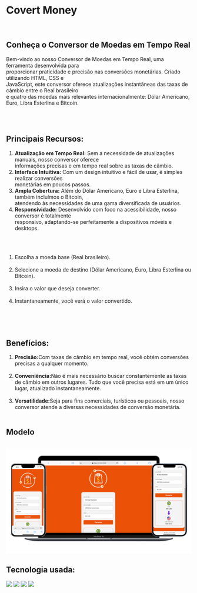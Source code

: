 <h1>Covert Money</h1>
<br>
<h2>Conheça o Conversor de Moedas em Tempo Real</h2>
<p>Bem-vindo ao nosso Conversor de Moedas em Tempo Real, uma ferramenta desenvolvida para <br>
  proporcionar praticidade e precisão nas conversões monetárias. Criado utilizando HTML, CSS e <br>
  JavaScript, este conversor oferece atualizações instantâneas das taxas de câmbio entre o Real brasileiro <br>
  e quatro das moedas mais relevantes internacionalmente: Dólar Americano, Euro, Libra Esterlina e Bitcoin.</p><br>
<br>
<h2>Principais Recursos:</h2>
<ol>
<li> <strong>Atualização em Tempo Real:</strong> Sem a necessidade de atualizações manuais, nosso conversor oferece <br>
  informações precisas e em tempo real sobre as taxas de câmbio.</li>
<li> <strong>Interface Intuitiva:</strong> Com um design intuitivo e fácil de usar, é simples realizar conversões <br>
  monetárias em poucos passos.</li>
<li> <strong>Ampla Cobertura:</strong> Além do Dólar Americano, Euro e Libra Esterlina, também incluímos o Bitcoin,<br>
  atendendo às necessidades de uma gama diversificada de usuários.</li>
<li> <strong>Responsividade:</strong> Desenvolvido com foco na acessibilidade, nosso conversor é totalmente <br>
  responsivo, adaptando-se perfeitamente a dispositivos móveis e desktops.</li>
</ol>
<br>
<br>
<ol>
<li>Escolha a moeda base (Real brasileiro).</li>
  <br>
<li>Selecione a moeda de destino (Dólar Americano, Euro, Libra Esterlina ou Bitcoin).</li>
  <br>
<li>Insira o valor que deseja converter.</li>
  <br>
  <li>Instantaneamente, você verá o valor convertido.</li>
  <br>
</ol>
<br>
<br>
<h2>Benefícios:</h2>
<ol>
<li><strong>Precisão:</strong>Com taxas de câmbio em tempo real, você obtém conversões precisas a qualquer momento.</li>
  <br>
<li><strong>Conveniência:</strong>Não é mais necessário buscar constantemente as taxas de câmbio em outros lugares. Tudo que você precisa está em um único lugar, atualizado instantaneamente.</li>
  <br>
<li><strong>Versatilidade:</strong>Seja para fins comerciais, turísticos ou pessoais, nosso conversor atende a diversas necessidades de conversão monetária.</li>
<br>
</ol>
<h2>Modelo</h2>
<br>
<img src="https://raw.githubusercontent.com/Iurypierot/Convert-Money-/601bc3e26521ebc1e482647c570a0ec7e9cb7383/assets/github.png"/>
<br>
<h2>Tecnologia usada:</h2>
<img src="https://img.shields.io/badge/HTML5-E34F26?style=for-the-badge&logo=html5&logoColor=white"/>
<img src="https://img.shields.io/badge/CSS-239120?&style=for-the-badge&logo=css3&logoColor=white"/>
<img src="https://img.shields.io/badge/GitHub-100000?style=for-the-badge&logo=github&logoColor=white"/>
<img src="https://img.shields.io/badge/JavaScript-F7DF1E?style=for-the-badge&logo=javascript&logoColor=black"/>

